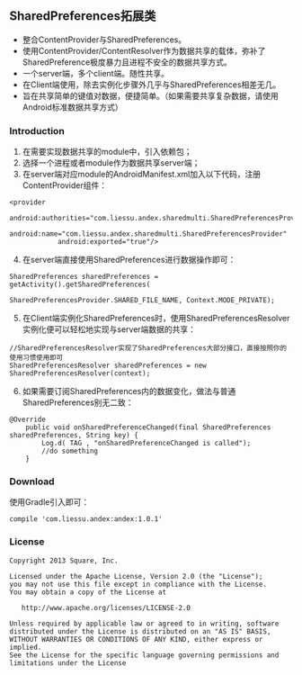 ## SharedPreferences拓展类

* 整合ContentProvider与SharedPreferences。
* 使用ContentProvider/ContentResolver作为数据共享的载体，弥补了SharedPreference极度暴力且进程不安全的数据共享方式。
* 一个server端，多个client端。随性共享。
* 在Client端使用，除去实例化步骤外几乎与SharedPreferences相差无几。
* 旨在共享简单的键值对数据，便捷简单。（如果需要共享复杂数据，请使用Android标准数据共享方式）


### Introduction
1. 在需要实现数据共享的module中，引入依赖包；
2. 选择一个进程或者module作为数据共享server端；
3. 在server端对应module的AndroidManifest.xml加入以下代码，注册ContentProvider组件：
```
<provider
            android:authorities="com.liessu.andex.sharedmulti.SharedPreferencesProvider"
            android:name="com.liessu.andex.sharedmulti.SharedPreferencesProvider"
            android:exported="true"/>
```
4. 在server端直接使用SharedPreferences进行数据操作即可：
```
SharedPreferences sharedPreferences = getActivity().getSharedPreferences(
                            SharedPreferencesProvider.SHARED_FILE_NAME, Context.MODE_PRIVATE);
```
5. 在Client端实例化SharedPreferences时，使用SharedPreferencesResolver实例化便可以轻松地实现与server端数据的共享：
```
//SharedPreferencesResolver实现了SharedPreferences大部分接口，直接按照你的使用习惯使用即可
SharedPreferencesResolver sharedPreferences = new SharedPreferencesResolver(context);
```
6. 如果需要订阅SharedPreferences内的数据变化，做法与普通SharedPreferences别无二致：
```
@Override
    public void onSharedPreferenceChanged(final SharedPreferences sharedPreferences, String key) {
        Log.d( TAG , "onSharedPreferenceChanged is called");
        //do something
    }
```


### Download
使用Gradle引入即可：
```
compile 'com.liessu.andex:andex:1.0.1'
```

### License
```
Copyright 2013 Square, Inc.

Licensed under the Apache License, Version 2.0 (the "License");
you may not use this file except in compliance with the License.
You may obtain a copy of the License at

   http://www.apache.org/licenses/LICENSE-2.0

Unless required by applicable law or agreed to in writing, software
distributed under the License is distributed on an "AS IS" BASIS,
WITHOUT WARRANTIES OR CONDITIONS OF ANY KIND, either express or implied.
See the License for the specific language governing permissions and
limitations under the License
```
